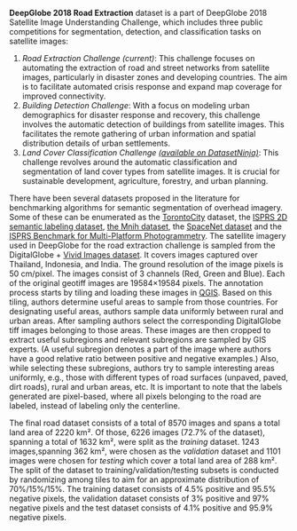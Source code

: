 **DeepGlobe 2018 Road Extraction** dataset is a part of DeepGlobe 2018 Satellite Image Understanding Challenge, which includes three public competitions for segmentation, detection, and classification tasks on satellite images:

1. <i>Road Extraction Challenge (current)</i>: This challenge focuses on automating the extraction of road and street networks from satellite images, particularly in disaster zones and developing countries. The aim is to facilitate automated crisis response and expand map coverage for improved connectivity.
2. <i>Building Detection Challenge</i>: With a focus on modeling urban demographics for disaster response and recovery, this challenge involves the automatic detection of buildings from satellite images. This facilitates the remote gathering of urban information and spatial distribution details of urban settlements.
3. <i>Land Cover Classification Challenge [(available on DatasetNinja)](https://datasetninja.com/deepglobe)</i>: This challenge revolves around the automatic classification and segmentation of land cover types from satellite images. It is crucial for sustainable development, agriculture, forestry, and urban planning.


There have been several datasets proposed in the literature for benchmarking algorithms for semantic segmentation of overhead imagery. Some of these can be enumerated as the [TorontoCity](https://arxiv.org/abs/1612.00423) dataset, the [ISPRS 2D semantic labeling dataset](http://www2.isprs.org/commissions/comm3/wg4/semantic-labeling.html), [the Mnih dataset](https://www.cs.toronto.edu/~vmnih/docs/Mnih_Volodymyr_PhD_Thesis.pdf), the [SpaceNet dataset](https://medium.com/thedownlinq/introducing-the-spacenet-roaddetection-and-routing-challenge-anddataset-7604de39b779.
) and the [ISPRS Benchmark for Multi-Platform Photogrammetry](http://www2.isprs.org/commissions/comm1/icwg15b/benchmark_main.html). The satellite imagery used in DeepGlobe for the road extraction challenge is sampled from the DigitalGlobe + [Vivid Images dataset](https://dg-cms-uploads-production.s3.amazonaws.com/uploads/document/file/2/DG_Basemap_Vivid_DS_1.pdf). It covers images captured over Thailand, Indonesia, and India. The ground resolution of the image pixels is 50 cm/pixel. The images consist of 3 channels (Red, Green and Blue). Each of the original geotiff images are 19584×19584 pixels. The annotation process starts by tiling and loading these images in [QGIS](https://qgis.org/en/site/). Based on this tiling, authors determine useful areas to sample from those countries. For designating useful areas, authors sample data uniformly between rural and urban areas. After sampling authors select the corresponding DigitalGlobe tiff images belonging to those areas. These images are then cropped to extract useful subregions and relevant subregions are sampled by GIS experts. (A useful subregion denotes a part of the image where authors have a good relative ratio between positive and negative examples.) Also, while selecting these subregions, authors try to sample interesting areas uniformly, e.g., those with different types of road surfaces (unpaved, paved, dirt roads), rural and urban areas, etc. It is important to note that the labels generated are pixel-based, where all pixels belonging to the road are labeled, instead of labeling only the centerline.

The final road dataset consists of a total of 8570 images and spans a total land area of 2220 km². Of those, 6226 images (72.7% of the dataset), spanning a total of 1632 km², were split as the *training* dataset. 1243 images,spanning 362 km², were chosen as the *validation* dataset and 1101 images were chosen for *testing* which cover a total land area of 288 km². The split of the dataset to training/validation/testing subsets is conducted by randomizing among tiles to aim for an approximate distribution of 70%/15%/15%. The training dataset consists of 4.5% positive and 95.5% negative pixels, the validation dataset consists of 3% positive and 97% negative pixels and the test dataset consists of 4.1% positive and 95.9% negative pixels. 

